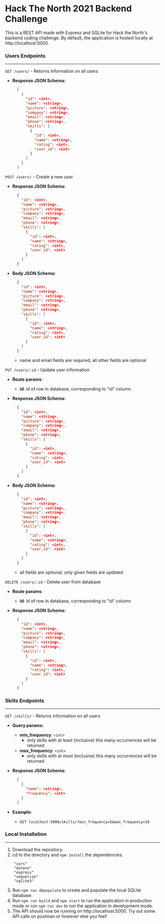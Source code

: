 # Hack The North 2021 Backend Challenge

This is a REST API made with Express and SQLite for Hack the North's backend coding challenge. By default, the application is hosted locally at http://localhost:5000.

### Users Endpoints
---

`GET /users/` - Returns information on all users

- **Response JSON Schema:**

  ```json
    [
      {
        "id": <int>,
        "name": <string>,
        "picture": <string>,
        "company": <string>,
        "email": <string>,
        "phone": <string>,
        "skills": [
          {
            "id": <int>,
            "name": <string>,
            "rating": <int>,
            "user_id": <int>
          }
        ]
      }
    ]
  ```

`POST /users/` - Create a new user

- **Response JSON Schema:**

  ```json
    {
      "id": <int>,
      "name": <string>,
      "picture": <string>,
      "company": <string>,
      "email": <string>,
      "phone": <string>,
      "skills": [
        {
          "id": <int>,
          "name": <string>,
          "rating": <int>,
          "user_id": <int>
        }
      ]
    }
  ```

- **Body JSON Schema:**

  ```json
    {
      "id": <int>,
      "name": <string>,
      "picture": <string>,
      "company": <string>,
      "email": <string>,
      "phone": <string>,
      "skills": [
        {
          "id": <int>,
          "name": <string>,
          "rating": <int>,
          "user_id": <int>
        }
      ]
    }
  ```

  - name and email fields are required; all other fields are optional

`PUT /users/:id` - Update user information

- **Route params**:
  - **id**: id of row in database, corresponding to "id" column
- **Response JSON Schema:**

  ```json
    {
      "id": <int>,
      "name": <string>,
      "picture": <string>,
      "company": <string>,
      "email": <string>,
      "phone": <string>,
      "skills": [
        {
          "id": <int>,
          "name": <string>,
          "rating": <int>,
          "user_id": <int>
        }
      ]
    }
  ```

- **Body JSON Schema:**

  ```json
    {
      "id": <int>,
      "name": <string>,
      "picture": <string>,
      "company": <string>,
      "email": <string>,
      "phone": <string>,
      "skills": [
        {
          "id": <int>,
          "name": <string>,
          "rating": <int>,
          "user_id": <int>
        }
      ]
    }
  ```

  - all fields are optional; only given fields are updated

`DELETE /users/:id` - Delete user from database

- **Route params**:
  - **id**: id of row in database, corresponding to "id" column
- **Response JSON Schema:**

  ```json
    {
      "id": <int>,
      "name": <string>,
      "picture": <string>,
      "company": <string>,
      "email": <string>,
      "phone": <string>,
      "skills": [
        {
          "id": <int>,
          "name": <string>,
          "rating": <int>,
          "user_id": <int>
        }
      ]
    }
  ```

### Skills Endpoints
---

`GET /skills/` - Returns information on all users

- **Query params:**

  - **min_frequency**: `<int>`
    - only skills with at least (inclusive) this many occurrences will be returned
  - **max_frequency**: `<int>`
    - only skills with at most (inclusive) this many occurrences will be returned

- **Response JSON Schema:**

  ```json
    [
      {
        "name": <string>,
        "frequency": <int>
      }
    ]
  ```

- **Example:**
  - `GET localhost:5000/skills/?min_frequency=5&max_frequency=10`

### Local Installation
---

1. Download the repository
2. cd to the directory and `npm install` the dependencies:

```
    "cors"
    "dotenv"
    "express"
    "sequelize"
    "sqlite3"
```

3. Run `npm run dbpopulate` to create and populate the local SQLite database.
4. Run `npm run build` and `npm start` to run the application in production mode or run `npm run dev` to run the application in development mode.
5. The API should now be running on http://localhost:5000. Try out some API calls on postman or however else you feel!
